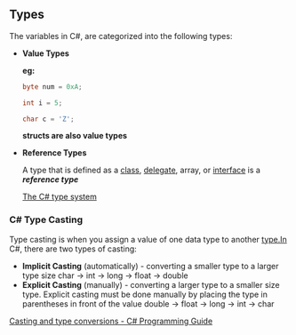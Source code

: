 ## Types

The variables in C#, are categorized into the following types: 

- **Value Types**
    
    **eg:**
    
    ```csharp
    byte num = 0xA;
    
    int i = 5;
    
    char c = 'Z';
    ```
    
    **structs are also value types** 
    
   
- **Reference Types**
    
    A type that is defined as a [class](https://docs.microsoft.com/en-us/dotnet/csharp/language-reference/keywords/class), [delegate](https://docs.microsoft.com/en-us/dotnet/csharp/language-reference/keywords/delegate), array, or [interface](https://docs.microsoft.com/en-us/dotnet/csharp/language-reference/keywords/interface) is a ***reference type***
    
    [The C# type system](https://docs.microsoft.com/en-us/dotnet/csharp/programming-guide/types/)
    
    [](https://www.w3schools.com/cs/cs_data_types.asp)

### **C# Type Casting**

Type casting is when you assign a value of one data type to another [type.In](http://type.in/) C#, there are two types of casting:

- **Implicit Casting** (automatically) - converting a smaller type to a larger type size char → int → long → float → double
- **Explicit Casting** (manually) - converting a larger type to a smaller size type. Explicit casting must be done manually by placing the type in parentheses in front of the value double → float → long → int → char

[Casting and type conversions - C# Programming Guide](https://docs.microsoft.com/en-us/dotnet/csharp/programming-guide/types/casting-and-type-conversions)

[](https://www.w3schools.com/cs/cs_type_casting.asp)
